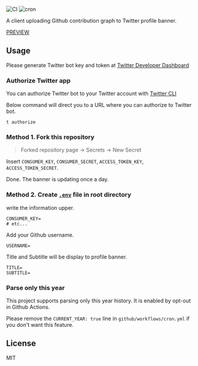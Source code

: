 ![CI](https://github.com/x86chi/twitter-github-contribution-graph/workflows/CI/badge.svg)
![cron](https://github.com/x86chi/twitter-github-contribution-graph/workflows/cron/badge.svg)

A client uploading Github contribution graph to Twitter profile banner.

[PREVIEW](https://twitter.com/x86chi)

## Usage

Please generate Twitter bot key and token at [Twitter Developer Dashboard](https://developer.twitter.com/en/apps)

### Authorize Twitter app

You can authorize Twitter bot to your Twitter account with [Twitter CLI](https://github.com/sferik/t#configuration)

Below command will direct you to a URL where you can authorize to Twitter bot.

```
t authorize
```

### Method 1. Fork this repository

> Forked repository page -> Secrets -> New Secret

Insert `CONSUMER_KEY`, `CONSUMER_SECRET`, `ACCESS_TOKEN_KEY`, `ACCESS_TOKEN_SECRET`.

Done. The banner is updating once a day.

### Method 2. Create [`.env`](https://github.com/motdotla/dotenv) file in root directory

write the information upper.

```
CONSUMER_KEY=
# etc...
```

Add your Github username.

```
USERNAME=
```

Title and Subtitle will be display to profile banner.

```
TITLE=
SUBTITLE=
```

### Parse only this year

This project supports parsing only this year history. It is enabled by opt-out in Github Actions.

Please remove the `CURRENT_YEAR: true` line in `github/workflows/cron.yml` if you don't want this feature.

## License

MIT
